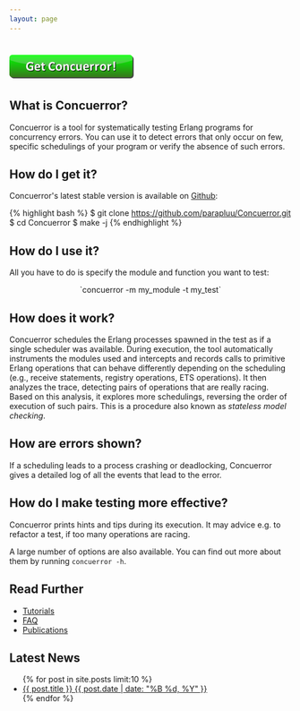 ```yaml
---
layout: page
---
```


<h1 class="download-link"><a href="./download"><img src="./images/button.png" alt="Get Concuerror!"></a></h1>

What is Concuerror?
-------------------

Concuerror is a tool for systematically testing Erlang programs for concurrency errors. You can use it to detect errors that only occur on few, specific schedulings of your program or verify the absence of such errors.

How do I get it?
----------------

Concuerror's latest stable version is available on [Github](https://github.com/parapluu/Concuerror):

{% highlight bash %}
$ git clone https://github.com/parapluu/Concuerror.git
$ cd Concuerror
$ make -j
{% endhighlight %}

How do I use it?
----------------

All you have to do is specify the module and function you want to test:

<div style="text-align:center" markdown="1">
`concuerror -m my_module -t my_test`
</div>

How does it work?
-----------------

Concuerror schedules the Erlang processes spawned in the test as if a single scheduler was available.
During execution, the tool automatically instruments the modules used and intercepts and records calls to primitive Erlang operations that can behave differently depending on the scheduling (e.g., receive statements, registry operations, ETS operations).
It then analyzes the trace, detecting pairs of operations that are really racing.
Based on this analysis, it explores more schedulings, reversing the order of execution of such pairs. This is a procedure also known as _stateless model checking_.

How are errors shown?
---------------------

If a scheduling leads to a process crashing or deadlocking, Concuerror gives a detailed log of all the events that lead to the error.

How do I make testing more effective?
-------------------------------------

Concuerror prints hints and tips during its execution.
It may advice e.g. to refactor a test, if too many operations are racing.

A large number of options are also available.
You can find out more about them by running `concuerror -h`.

Read Further
------------

* [Tutorials](./tutorials)
* [FAQ](./faq)
* [Publications](./publications)

Latest News
-----------

<ul class="post-list">
    {% for post in site.posts limit:10 %}
    <li>
    <article>
    <a href="{{ post.url }}">
        {{ post.title }}
        <span class="entry-date">
            <time datetime="{{ post.date | date_to_xmlschema }}">
                {{ post.date | date: "%B %d, %Y" }}
            </time>
        </span>
    </a>
    </article>
    </li>
    {% endfor %}
</ul>
